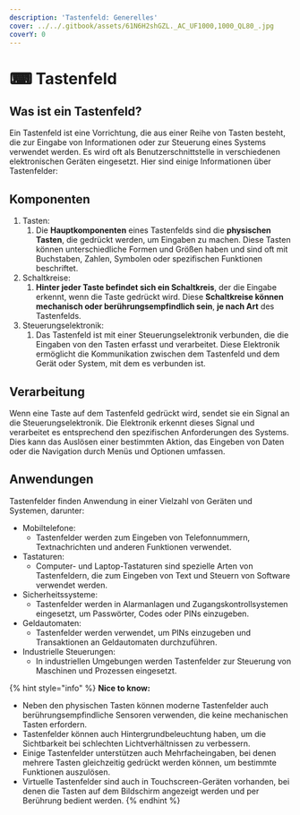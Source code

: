 ```yaml
---
description: 'Tastenfeld: Generelles'
cover: ../../.gitbook/assets/61N6H2shGZL._AC_UF1000,1000_QL80_.jpg
coverY: 0
---
```


# ⌨ Tastenfeld

## Was ist ein Tastenfeld?

Ein Tastenfeld ist eine Vorrichtung, die aus einer Reihe von Tasten besteht, die zur Eingabe von Informationen oder zur Steuerung eines Systems verwendet werden. Es wird oft als Benutzerschnittstelle in verschiedenen elektronischen Geräten eingesetzt. Hier sind einige Informationen über Tastenfelder:

## Komponenten

1. Tasten:&#x20;
   1. Die **Hauptkomponenten** eines Tastenfelds sind die **physischen Tasten**, die gedrückt werden, um Eingaben zu machen. Diese Tasten können unterschiedliche Formen und Größen haben und sind oft mit Buchstaben, Zahlen, Symbolen oder spezifischen Funktionen beschriftet.
2. Schaltkreise:&#x20;
   1. **Hinter jeder Taste befindet sich ein Schaltkreis**, der die Eingabe erkennt, wenn die Taste gedrückt wird. Diese **Schaltkreise können mechanisch oder berührungsempfindlich sein**, **je nach Art** des Tastenfelds.
3. Steuerungselektronik:&#x20;
   1. Das Tastenfeld ist mit einer Steuerungselektronik verbunden, die die Eingaben von den Tasten erfasst und verarbeitet. Diese Elektronik ermöglicht die Kommunikation zwischen dem Tastenfeld und dem Gerät oder System, mit dem es verbunden ist.

## Verarbeitung

&#x20;Wenn eine Taste auf dem Tastenfeld gedrückt wird, sendet sie ein Signal an die Steuerungselektronik. Die Elektronik erkennt dieses Signal und verarbeitet es entsprechend den spezifischen Anforderungen des Systems. Dies kann das Auslösen einer bestimmten Aktion, das Eingeben von Daten oder die Navigation durch Menüs und Optionen umfassen.

## Anwendungen

Tastenfelder finden Anwendung in einer Vielzahl von Geräten und Systemen, darunter:

* Mobiltelefone:&#x20;
  * Tastenfelder werden zum Eingeben von Telefonnummern, Textnachrichten und anderen Funktionen verwendet.
* Tastaturen:&#x20;
  * Computer- und Laptop-Tastaturen sind spezielle Arten von Tastenfeldern, die zum Eingeben von Text und Steuern von Software verwendet werden.
* Sicherheitssysteme:&#x20;
  * Tastenfelder werden in Alarmanlagen und Zugangskontrollsystemen eingesetzt, um Passwörter, Codes oder PINs einzugeben.
* Geldautomaten:&#x20;
  * Tastenfelder werden verwendet, um PINs einzugeben und Transaktionen an Geldautomaten durchzuführen.
* Industrielle Steuerungen:&#x20;
  * In industriellen Umgebungen werden Tastenfelder zur Steuerung von Maschinen und Prozessen eingesetzt.

{% hint style="info" %}
**Nice to know:**

* Neben den physischen Tasten können moderne Tastenfelder auch berührungsempfindliche Sensoren verwenden, die keine mechanischen Tasten erfordern.
* Tastenfelder können auch Hintergrundbeleuchtung haben, um die Sichtbarkeit bei schlechten Lichtverhältnissen zu verbessern.
* Einige Tastenfelder unterstützen auch Mehrfacheingaben, bei denen mehrere Tasten gleichzeitig gedrückt werden können, um bestimmte Funktionen auszulösen.
* Virtuelle Tastenfelder sind auch in Touchscreen-Geräten vorhanden, bei denen die Tasten auf dem Bildschirm angezeigt werden und per Berührung bedient werden.
{% endhint %}


